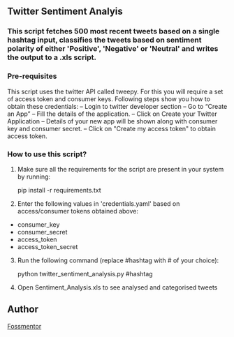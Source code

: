 ## Twitter Sentiment Analyis

### This script fetches 500 most recent tweets based on a single hashtag input, classifies the tweets based on sentiment polarity of either 'Positive', 'Negative' or 'Neutral' and writes the output to a .xls script.

### Pre-requisites

This script uses the twitter API called tweepy. For this you will require a set of access token and consumer keys. Following steps show you how to obtain these credentials:
– Login to twitter developer section
– Go to “Create an App”
– Fill the details of the application.
– Click on Create your Twitter Application
– Details of your new app will be shown along with consumer key and consumer secret.
– Click on "Create my access token" to obtain access token.

### How to use this script?

1. Make sure all the requirements for the script are present in your system by running:

    pip install -r requirements.txt
    
2. Enter the following values in 'credentials.yaml' based on access/consumer tokens obtained above:
- consumer_key
- consumer_secret
- access_token
- access_token_secret

3. Run the following command (replace #hashtag with # of your choice):

    python twitter_sentiment_analysis.py #hashtag

3. Open Sentiment_Analysis.xls to see analysed and categorised tweets

## Author
[Fossmentor](https://github.com/fossmentorOfficial)